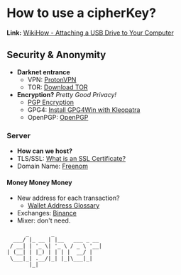 # How to use a cipherKey?

**Link:** [WikiHow - Attaching a USB Drive to Your Computer](https://www.wikihow.com/Attach-a-USB-Drive-to-Your-Computer)

## Security & Anonymity

- **Darknet entrance**
  - VPN: [ProtonVPN](https://protonvpn.com)
  - TOR: [Download TOR](https://www.torproject.org/download/)
- **Encryption?** *Pretty Good Privacy!*
  - [PGP Encryption](https://canarymail.io/blog/pgp-encryption/)
  - GPG4: [Install GPG4Win with Kleopatra](https://origindev.com/encryption-tut/steps-for-windows/install-gpg4win-with-kleopatra/)
  - OpenPGP: [OpenPGP](https://www.openpgp.org)

### Server

- **How can we host?**
- TLS/SSL: [What is an SSL Certificate?](https://www.kaspersky.nl/resource-center/definitions/what-is-a-ssl-certificate)
- Domain Name: [Freenom](https://www.freenom.com/fr/index.html?lang=fr)

#### Money Money Money

- New address for each transaction?
  - [Wallet Address Glossary](https://help.coinbase.com/en/coinbase/getting-started/crypto-education/glossary/wallet-address)
- Exchanges: [Binance](https://www.binance.com/en/trade/BTC_USDT?type=spot)
- Mixer: don't need.

```
      _       _               
  ___/ |_ __ | |__   ___ _ __ 
 / __| | '_ \| '_ \ / _ \ '__|
| (__| | |_) | | | |  __/ |   
 \___|_| .__/|_| |_|\___|_|   
       |_|                    
```
